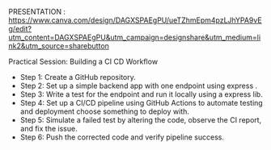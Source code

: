 PRESENTATION : https://www.canva.com/design/DAGXSPAEgPU/ueTZhmEpm4pzLJhYPA9vEg/edit?utm_content=DAGXSPAEgPU&utm_campaign=designshare&utm_medium=link2&utm_source=sharebutton

Practical Session: Building a CI CD Workflow 
- Step 1: Create a GitHub repository. 
- Step 2: Set up a simple backend app with one endpoint using express . 
- Step 3: Write a test for the endpoint and run it locally using a express lib. 
- Step 4: Set up a CI/CD pipeline using GitHub Actions to automate testing and deployment choose something to deploy with. 
- Step 5: Simulate a failed test by altering the code, observe the CI report, and fix the issue.
- Step 6: Push the corrected code and verify pipeline success.
